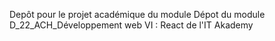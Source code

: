Depôt pour le projet académique du module Dépot du module D_22_ACH_Développement web VI : React de l'IT Akademy
